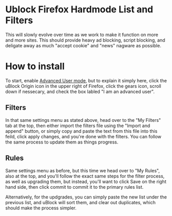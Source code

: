 
# Ublock Firefox Hardmode List and Filters

This will slowly evolve over time as we work to make it function on more and more sites. This should provide heavy ad blocking, script blocking, and deligate away as much "accept cookie" and "news" nagware as possible.

# How to install

To start, enable [Advanced User mode](https://github.com/gorhill/uBlock/wiki/Advanced-user-features), but to explain it simply here, click the uBlock Origin icon in the upper right of Firefox, click the gears icon, scroll down if nessecary, and check the box labled "I am an advanced user".

## Filters

In that same settings menu as stated above, head over to the "My Filters" tab at the top, then either import the filters file using the "Import and append" button, or simply copy and paste the text from this file into this feild, click apply changes, and you're done with the filters. You can follow the same process to update them as things progress.

## Rules

Same settings menu as before, but this time we head over to "My Rules", also at the top, and you'll follow the exact same steps for the filter process, as well as upgrading them, but instead, you'll want to click Save on the right hand side, then click commit to commit it to the primary rules list.

Alternatively, for the updgrades, you can simply paste the new list under the previous list, and uBlock will sort them, and clear out duplicates, which should make the process simpler.
